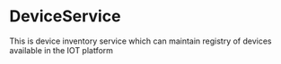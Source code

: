 # DeviceService
This is device inventory service which can maintain registry of devices available in the IOT platform
